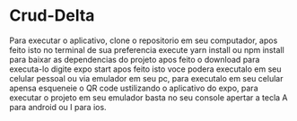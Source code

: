 # Crud-Delta

Para executar o aplicativo, clone o repositorio em seu computador, apos feito isto no terminal de sua preferencia execute yarn install ou npm install para baixar as dependencias do projeto apos feito o download para executa-lo digite expo start apos feito isto voce podera executalo em seu celular pessoal ou via emulador em seu pc, para executalo em seu celular apensa esqueneie o QR code ustilizando o aplicativo do expo, para executar o projeto em seu emulador basta no seu console apertar a tecla A para android ou I para ios.
